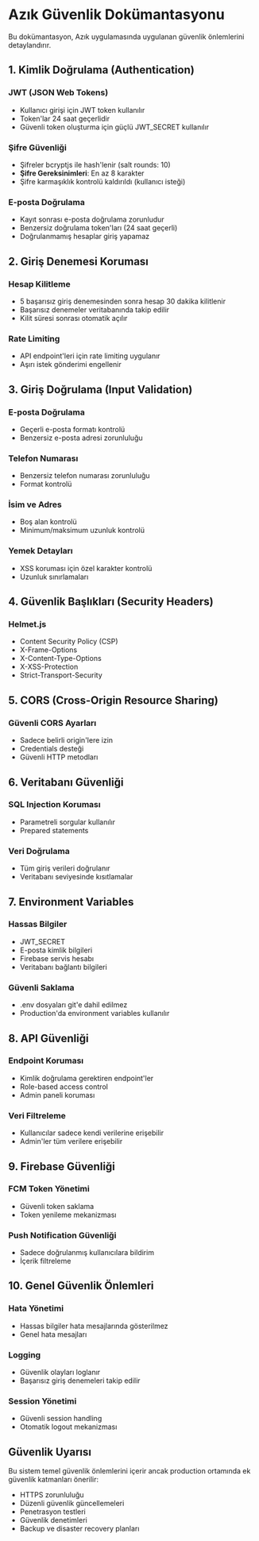 # Azık Güvenlik Dokümantasyonu

Bu dokümantasyon, Azık uygulamasında uygulanan güvenlik önlemlerini detaylandırır.

## 1. Kimlik Doğrulama (Authentication)

### JWT (JSON Web Tokens)
- Kullanıcı girişi için JWT token kullanılır
- Token'lar 24 saat geçerlidir
- Güvenli token oluşturma için güçlü JWT_SECRET kullanılır

### Şifre Güvenliği
- Şifreler bcryptjs ile hash'lenir (salt rounds: 10)
- **Şifre Gereksinimleri**: En az 8 karakter
- Şifre karmaşıklık kontrolü kaldırıldı (kullanıcı isteği)

### E-posta Doğrulama
- Kayıt sonrası e-posta doğrulama zorunludur
- Benzersiz doğrulama token'ları (24 saat geçerli)
- Doğrulanmamış hesaplar giriş yapamaz

## 2. Giriş Denemesi Koruması

### Hesap Kilitleme
- 5 başarısız giriş denemesinden sonra hesap 30 dakika kilitlenir
- Başarısız denemeler veritabanında takip edilir
- Kilit süresi sonrası otomatik açılır

### Rate Limiting
- API endpoint'leri için rate limiting uygulanır
- Aşırı istek gönderimi engellenir

## 3. Giriş Doğrulama (Input Validation)

### E-posta Doğrulama
- Geçerli e-posta formatı kontrolü
- Benzersiz e-posta adresi zorunluluğu

### Telefon Numarası
- Benzersiz telefon numarası zorunluluğu
- Format kontrolü

### İsim ve Adres
- Boş alan kontrolü
- Minimum/maksimum uzunluk kontrolü

### Yemek Detayları
- XSS koruması için özel karakter kontrolü
- Uzunluk sınırlamaları

## 4. Güvenlik Başlıkları (Security Headers)

### Helmet.js
- Content Security Policy (CSP)
- X-Frame-Options
- X-Content-Type-Options
- X-XSS-Protection
- Strict-Transport-Security

## 5. CORS (Cross-Origin Resource Sharing)

### Güvenli CORS Ayarları
- Sadece belirli origin'lere izin
- Credentials desteği
- Güvenli HTTP metodları

## 6. Veritabanı Güvenliği

### SQL Injection Koruması
- Parametreli sorgular kullanılır
- Prepared statements

### Veri Doğrulama
- Tüm giriş verileri doğrulanır
- Veritabanı seviyesinde kısıtlamalar

## 7. Environment Variables

### Hassas Bilgiler
- JWT_SECRET
- E-posta kimlik bilgileri
- Firebase servis hesabı
- Veritabanı bağlantı bilgileri

### Güvenli Saklama
- .env dosyaları git'e dahil edilmez
- Production'da environment variables kullanılır

## 8. API Güvenliği

### Endpoint Koruması
- Kimlik doğrulama gerektiren endpoint'ler
- Role-based access control
- Admin paneli koruması

### Veri Filtreleme
- Kullanıcılar sadece kendi verilerine erişebilir
- Admin'ler tüm verilere erişebilir

## 9. Firebase Güvenliği

### FCM Token Yönetimi
- Güvenli token saklama
- Token yenileme mekanizması

### Push Notification Güvenliği
- Sadece doğrulanmış kullanıcılara bildirim
- İçerik filtreleme

## 10. Genel Güvenlik Önlemleri

### Hata Yönetimi
- Hassas bilgiler hata mesajlarında gösterilmez
- Genel hata mesajları

### Logging
- Güvenlik olayları loglanır
- Başarısız giriş denemeleri takip edilir

### Session Yönetimi
- Güvenli session handling
- Otomatik logout mekanizması

## Güvenlik Uyarısı

Bu sistem temel güvenlik önlemlerini içerir ancak production ortamında ek güvenlik katmanları önerilir:

- HTTPS zorunluluğu
- Düzenli güvenlik güncellemeleri
- Penetrasyon testleri
- Güvenlik denetimleri
- Backup ve disaster recovery planları
